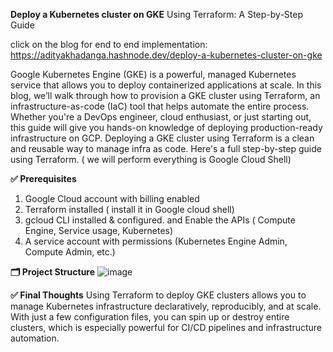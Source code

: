 
**Deploy a Kubernetes cluster on GKE**
Using Terraform: A Step-by-Step Guide

click on the blog for end to end implementation: https://adityakhadanga.hashnode.dev/deploy-a-kubernetes-cluster-on-gke

Google Kubernetes Engine (GKE) is a powerful, managed Kubernetes service that allows you to deploy containerized applications at scale. In this blog, we’ll walk through how to provision a GKE cluster using Terraform, an infrastructure-as-code (IaC) tool that helps automate the entire process.
Whether you're a DevOps engineer, cloud enthusiast, or just starting out, this guide will give you hands-on knowledge of deploying production-ready infrastructure on GCP.
Deploying a GKE cluster using Terraform is a clean and reusable way to manage infra as code.
Here's a full step-by-step guide using Terraform. ( we will perform everything is Google Cloud Shell)

**✅ Prerequisites**

1. Google Cloud account with billing enabled
2. Terraform installed ( install it in Google cloud shell)
3. gcloud CLI installed & configured. and Enable the APIs ( Compute Engine, Service usage, Kubernetes)
4. A service account with permissions (Kubernetes Engine Admin, Compute Admin, etc.)

**🗂️ Project Structure**
![image](https://github.com/user-attachments/assets/e73dc971-907b-48de-949f-3de7166fd724)


**✅ Final Thoughts**
Using Terraform to deploy GKE clusters allows you to manage Kubernetes infrastructure declaratively, reproducibly, and at scale.
With just a few configuration files, you can spin up or destroy entire clusters, which is especially powerful for CI/CD pipelines and infrastructure automation.
